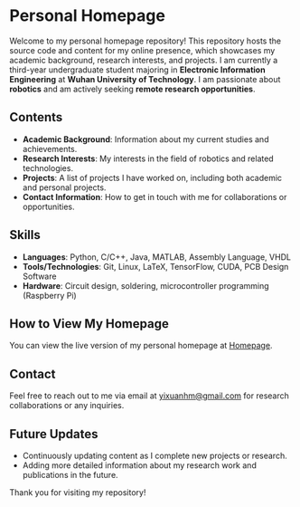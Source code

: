 # Personal Homepage

Welcome to my personal homepage repository! This repository hosts the source code and content for my online presence, which showcases my academic background, research interests, and projects. I am currently a third-year undergraduate student majoring in **Electronic Information Engineering** at **Wuhan University of Technology**. I am passionate about **robotics** and am actively seeking **remote research opportunities**.

## Contents

- **Academic Background**: Information about my current studies and achievements.
- **Research Interests**: My interests in the field of robotics and related technologies.
- **Projects**: A list of projects I have worked on, including both academic and personal projects.
- **Contact Information**: How to get in touch with me for collaborations or opportunities.

## Skills

- **Languages**: Python, C/C++, Java, MATLAB, Assembly Language, VHDL
- **Tools/Technologies**: Git, Linux, LaTeX, TensorFlow, CUDA, PCB Design Software
- **Hardware**: Circuit design, soldering, microcontroller programming (Raspberry Pi)

## How to View My Homepage

You can view the live version of my personal homepage at [Homepage](https://yixuanhuangm.github.io/).

## Contact

Feel free to reach out to me via email at [yixuanhm@gmail.com](mailto:yixuanhm@gmail.com) for research collaborations or any inquiries.

## Future Updates

- Continuously updating content as I complete new projects or research.
- Adding more detailed information about my research work and publications in the future.

Thank you for visiting my repository!

